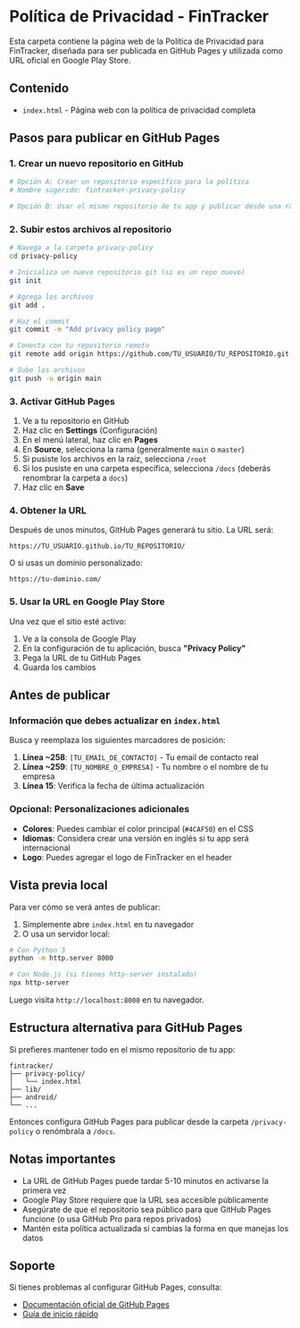 # Política de Privacidad - FinTracker

Esta carpeta contiene la página web de la Política de Privacidad para FinTracker, diseñada para ser publicada en GitHub Pages y utilizada como URL oficial en Google Play Store.

## Contenido

- `index.html` - Página web con la política de privacidad completa

## Pasos para publicar en GitHub Pages

### 1. Crear un nuevo repositorio en GitHub

```bash
# Opción A: Crear un repositorio específico para la política
# Nombre sugerido: fintracker-privacy-policy

# Opción B: Usar el mismo repositorio de tu app y publicar desde una rama específica
```

### 2. Subir estos archivos al repositorio

```bash
# Navega a la carpeta privacy-policy
cd privacy-policy

# Inicializa un nuevo repositorio git (si es un repo nuevo)
git init

# Agrega los archivos
git add .

# Haz el commit
git commit -m "Add privacy policy page"

# Conecta con tu repositorio remoto
git remote add origin https://github.com/TU_USUARIO/TU_REPOSITORIO.git

# Sube los archivos
git push -u origin main
```

### 3. Activar GitHub Pages

1. Ve a tu repositorio en GitHub
2. Haz clic en **Settings** (Configuración)
3. En el menú lateral, haz clic en **Pages**
4. En **Source**, selecciona la rama (generalmente `main` o `master`)
5. Si pusiste los archivos en la raíz, selecciona `/root`
6. Si los pusiste en una carpeta específica, selecciona `/docs` (deberás renombrar la carpeta a `docs`)
7. Haz clic en **Save**

### 4. Obtener la URL

Después de unos minutos, GitHub Pages generará tu sitio. La URL será:

```
https://TU_USUARIO.github.io/TU_REPOSITORIO/
```

O si usas un dominio personalizado:

```
https://tu-dominio.com/
```

### 5. Usar la URL en Google Play Store

Una vez que el sitio esté activo:

1. Ve a la consola de Google Play
2. En la configuración de tu aplicación, busca **"Privacy Policy"**
3. Pega la URL de tu GitHub Pages
4. Guarda los cambios

## Antes de publicar

### Información que debes actualizar en `index.html`

Busca y reemplaza los siguientes marcadores de posición:

1. **Línea ~258**: `[TU_EMAIL_DE_CONTACTO]` - Tu email de contacto real
2. **Línea ~259**: `[TU_NOMBRE_O_EMPRESA]` - Tu nombre o el nombre de tu empresa
3. **Línea 15**: Verifica la fecha de última actualización

### Opcional: Personalizaciones adicionales

- **Colores**: Puedes cambiar el color principal (`#4CAF50`) en el CSS
- **Idiomas**: Considera crear una versión en inglés si tu app será internacional
- **Logo**: Puedes agregar el logo de FinTracker en el header

## Vista previa local

Para ver cómo se verá antes de publicar:

1. Simplemente abre `index.html` en tu navegador
2. O usa un servidor local:

```bash
# Con Python 3
python -m http.server 8000

# Con Node.js (si tienes http-server instalado)
npx http-server
```

Luego visita `http://localhost:8000` en tu navegador.

## Estructura alternativa para GitHub Pages

Si prefieres mantener todo en el mismo repositorio de tu app:

```
fintracker/
├── privacy-policy/
│   └── index.html
├── lib/
├── android/
└── ...
```

Entonces configura GitHub Pages para publicar desde la carpeta `/privacy-policy` o renómbrala a `/docs`.

## Notas importantes

- La URL de GitHub Pages puede tardar 5-10 minutos en activarse la primera vez
- Google Play Store requiere que la URL sea accesible públicamente
- Asegúrate de que el repositorio sea público para que GitHub Pages funcione (o usa GitHub Pro para repos privados)
- Mantén esta política actualizada si cambias la forma en que manejas los datos

## Soporte

Si tienes problemas al configurar GitHub Pages, consulta:
- [Documentación oficial de GitHub Pages](https://docs.github.com/es/pages)
- [Guía de inicio rápido](https://docs.github.com/es/pages/quickstart)

